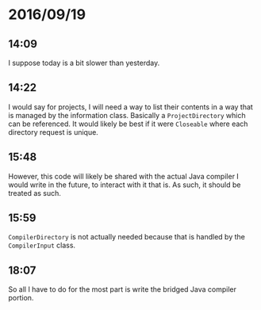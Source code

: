 # 2016/09/19

## 14:09

I suppose today is a bit slower than yesterday.

## 14:22

I would say for projects, I will need a way to list their contents in a way
that is managed by the information class. Basically a `ProjectDirectory` which
can be referenced. It would likely be best if it were `Closeable` where each
directory request is unique.

## 15:48

However, this code will likely be shared with the actual Java compiler I would
write in the future, to interact with it that is. As such, it should be treated
as such.

## 15:59

`CompilerDirectory` is not actually needed because that is handled by the
`CompilerInput` class.

## 18:07

So all I have to do for the most part is write the bridged Java compiler
portion.


